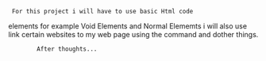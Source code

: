 
     For this project i will have to use basic Html code 
 elements for example Void Elements and Normal Elememts i will also use link certain websites to my web page using the command <href> and dother things.



            After thoughts...




